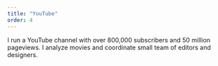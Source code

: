 ```yaml
---
title: "YouTube"
order: 4
---
```


I run a YouTube channel with over 800,000 subscribers and 50 million pageviews. I analyze movies and coordinate small team of editors and designers.
